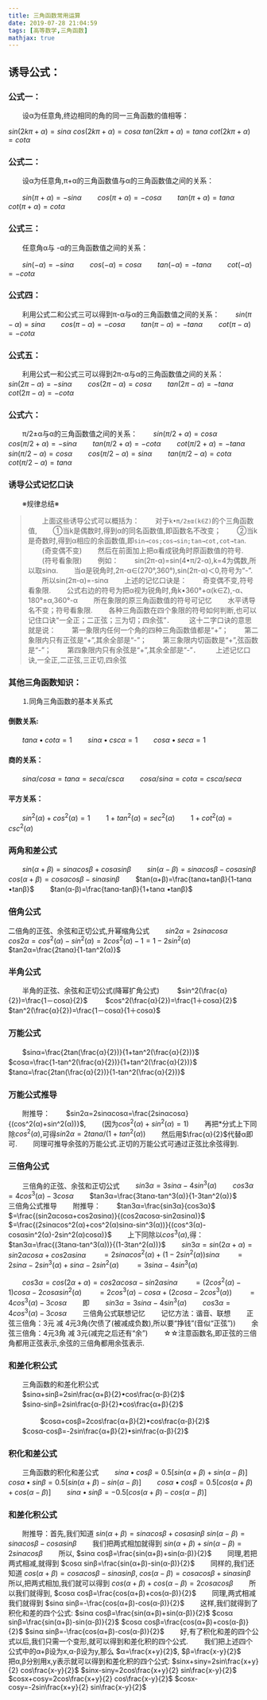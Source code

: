 ```yaml
---
title: 三角函数常用运算
date: 2019-07-28 21:04:59
tags: [高等数学,三角函数]
mathjax: true
---
```

<!-- $$
$sinx \sim x$ -->

## 诱导公式： 
### 公式一： 

　　设α为任意角,终边相同的角的同一三角函数的值相等： 

$sin(2kπ+α)=sinα$ 
$cos(2kπ+α)=cosα$ 
$tan(2kπ+α)=tanα$ 
$cot(2kπ+α)=cotα$

### 公式二：

　　设α为任意角,π+α的三角函数值与α的三角函数值之间的关系： 

　　$sin(π+α)=-sinα$ 
　　$cos(π+α)=-cosα$ 
　　$tan(π+α)= tanα$ 
　　$cot(π+α)= cotα$ 

### 公式三： 

　　任意角α与 -α的三角函数值之间的关系： 

　　$sin(-α)=-sinα$ 
　　$cos(-α)= cosα$ 
　　$tan(-α)=-tanα$ 
　　$cot(-α)=-cotα$ 

### 公式四： 
　　利用公式二和公式三可以得到π-α与α的三角函数值之间的关系： 
　　$sin(π-α)= sinα$ 
　　$cos(π-α)=-cosα$ 
　　$tan(π-α)=-tanα$ 
　　$cot(π-α)=-cotα$ 
### 公式五： 
　　利用公式一和公式三可以得到2π-α与α的三角函数值之间的关系： 
　　$sin(2π-α)=-sinα$ 
　　$cos(2π-α)= cosα$ 
　　$tan(2π-α)=-tanα$ 
　　$cot(2π-α)=-cotα$ 
### 公式六： 
　　π/2±α与α的三角函数值之间的关系： 
　　$sin(π/2+α)= cosα$ 
　　$cos(π/2+α)=-sinα$ 
　　$tan(π/2+α)=-cotα$ 
　　$cot(π/2+α)=-tanα$ 
　　$sin(π/2-α)= cosα$ 
　　$cos(π/2-α)= sinα$ 
　　$tan(π/2-α)= cotα$ 
　　$cot(π/2-α)= tanα$
### 诱导公式记忆口诀

　　※规律总结※

>　　上面这些诱导公式可以概括为：
>　　对于`k•π/2±α(k∈Z)`的个三角函数值,
>　　①当k是偶数时,得到α的同名函数值,即函数名不改变；
>　　②当k是奇数时,得到α相应的余函数值,即`sin→cos;cos→sin;tan→cot,cot→tan`. 
　　(奇变偶不变)
>　　然后在前面加上把α看成锐角时原函数值的符号.
>　　(符号看象限)
>　　例如：
>　　sin(2π-α)=sin(4•π/2-α),k=4为偶数,所以取sinα.
>　　当α是锐角时,2π-α∈(270°,360°),sin(2π-α)＜0,符号为“-”.
>　　所以sin(2π-α)=-sinα
>　　上述的记忆口诀是：
>　　奇变偶不变,符号看象限.
>　　公式右边的符号为把α视为锐角时,角k•360°+α(k∈Z),-α、180°±α,360°-α
>　　所在象限的原三角函数值的符号可记忆
>　　水平诱导名不变；符号看象限.
>　　各种三角函数在四个象限的符号如何判断,也可以记住口诀“一全正；二正弦；三为切；四余弦”． 
>　　这十二字口诀的意思就是说： 
>　　第一象限内任何一个角的四种三角函数值都是“+”； 
>　　第二象限内只有正弦是“+”,其余全部是“-”； 
>　　第三象限内切函数是“+”,弦函数是“-”； 
>　　第四象限内只有余弦是“+”,其余全部是“-”． 
>　　上述记忆口诀,一全正,二正弦,三正切,四余弦

### 其他三角函数知识：
　　⒈同角三角函数的基本关系式
#### 倒数关系:
　　$tanα •cotα=1$
　　$sinα •cscα=1$
　　$cosα •secα=1$
#### 商的关系：
　　$sinα/cosα=tanα=secα/cscα$
　　$cosα/sinα=cotα=cscα/secα$
#### 平方关系：
　　$sin^2(α)+cos^2(α)=1$
　　$1+tan^2(α)=sec^2(α)$
　　$1+cot^2(α)=csc^2(α)$

### 两角和差公式

　　$sin(α+β)=sinαcosβ+cosαsinβ$
　　$sin(α-β)=sinαcosβ-cosαsinβ$
　　$cos(α+β)=cosαcosβ-sinαsinβ$
　　$tan(α+β)=\frac{tanα+tanβ}{1-tanα •tanβ}$
　　$tan(α-β)=\frac{tanα-tanβ}{1+tanα •tanβ}$

### 倍角公式
二倍角的正弦、余弦和正切公式,升幂缩角公式
　　$sin2α=2sinαcosα$
　　$cos2α=cos^2(α)-sin^2(α)
=2cos^2(α)-1
=1-2sin^2(α)$
　　$tan2α=\frac{2tanα}{1-tan^2(α)}$
### 半角公式
　　半角的正弦、余弦和正切公式(降幂扩角公式)
　　 $sin^2(\frac{α}{2})=\frac{1－cosα}{2}$
　　 $cos^2(\frac{α}{2})=\frac{1＋cosα}{2}$
　　 $tan^2(\frac{α}{2})=\frac{1－cosα}{1＋cosα}$
### 万能公式
　　$sinα=\frac{2tan(\frac{α}{2})}{1+tan^2(\frac{α}{2})}$
　　$cosα=\frac{1-tan^2(\frac{α}{2})}{1+tan^2(\frac{α}{2})}$
　　$tanα=\frac{2tan(\frac{α}{2})}{1-tan^2(\frac{α}{2})}$
　　 
### 万能公式推导
　　附推导：
　　$sin2α=2sinαcosα=\frac{2sinαcosα}{(cos^2(α)+sin^2(α))}$,
　　(因为$cos^2(α)+sin^2(α)=1$)
　　再把*分式上下同除$cos^2(α)$,可得$sin2α=2tanα/(1+tan^2(α))$
　　然后用$\frac{α}{2}$代替α即可.
　　同理可推导余弦的万能公式.正切的万能公式可通过正弦比余弦得到.
### 三倍角公式
　　三倍角的正弦、余弦和正切公式
　　$sin3α=3sinα-4sin^3(α)$
　　$cos3α=4cos^3(α)-3cosα$
　　$tan3α=\frac{3tanα-tan^3(α)}{1-3tan^2(α)}$
　　
　　三倍角公式推导
　　附推导：
　　$tan3α=\frac{sin3α}{cos3α}$
　　$=\frac{(sin2αcosα+cos2αsinα)}{(cos2αcosα-sin2αsinα)}$
　　$=\frac{(2sinαcos^2(α)+cos^2(α)sinα-sin^3(α))}{(cos^3(α)-cosαsin^2(α)-2sin^2(α)cosα)}$
　　上下同除以$cos^3(α)$,得：
　　$tan3α=\frac{(3tanα-tan^3(α))}{(1-3tan^2(α))}$
　　$sin3α=sin(2α+α)=sin2αcosα+cos2αsinα$
　　$=2sinαcos^2(α)+(1-2sin^2(α))sinα$
　　$=2sinα-2sin^3(α)+sinα-2sin^2(α)$
　　$=3sinα-4sin^3(α)$

　　$cos3α=cos(2α+α)=cos2αcosα-sin2αsinα$
　　$=(2cos^2(α)-1)cosα-2cosαsin^2(α)$
　　$=2cos^3(α)-cosα+(2cosα-2cos^3(α))$
　　$=4cos^3(α)-3cosα$
　　即
　　$sin3α=3sinα-4sin^3(α)$
　　$cos3α=4cos^3(α)-3cosα$
　　三倍角公式联想记忆
　　记忆方法：谐音、联想
　　正弦三倍角：3元 减 4元3角(欠债了(被减成负数),所以要“挣钱”(音似“正弦”))
　　余弦三倍角：4元3角 减 3元(减完之后还有“余”)
　　☆☆注意函数名,即正弦的三倍角都用正弦表示,余弦的三倍角都用余弦表示.
### 和差化积公式
　　三角函数的和差化积公式
　　  
　　$sinα+sinβ=2sin\frac{α+β}{2}•cos\frac{α-β}{2}$
　　  
　　$sinα-sinβ=2sin\frac{α-β}{2}•cos\frac{α+β}{2}$

　 　 
　　$cosα+cosβ=2cos\frac{α+β}{2}•cos\frac{α-β}{2}$
　
　　  
　　$cosα-cosβ=-2sin\frac{α+β}{2}•sin\frac{α-β}{2}$
### 积化和差公式
　　三角函数的积化和差公式
　　$sinα •cosβ=0.5[sin(α+β)+sin(α-β)]$
　　$cosα •sinβ=0.5[sin(α+β)-sin(α-β)]$
　　$cosα •cosβ=0.5[cos(α+β)+cos(α-β)]$
　　$sinα •sinβ=- 0.5[cos(α+β)-cos(α-β)]$
### 和差化积公式
　　附推导：首先,我们知道
$sin(α+β)=sinα cosβ+cosα sinβ$
$sin(α-β)=sinα cosβ-cosα sinβ$
　　我们把两式相加就得到
$sin(α+β)+sin(α-β)=2sinα cosβ$
　　所以,
$sinα cosβ=\frac{sin(α+β)+sin(α-β)}{2}$
　　同理,若把两式相减,就得到
$cosα sinβ=\frac{sin(α+β)-sin(α-β)}{2}$
　　同样的,我们还知道
$cos(α+β)=cosα cosβ-sinα sinβ$,
$cos(α-β)=cosα cosβ+sinα sinβ$
　　所以,把两式相加,我们就可以得到
$cos(α+β)+cos(α-β)=2cosα cosβ$
　　所以我们就得到,
$cosα cosβ=\frac{cos(α+β)+cos(α-β)}{2}$
　　同理,两式相减我们就得到
$sinα sinβ=-\frac{cos(α+β)-cos(α-β)}{2}$
　　这样,我们就得到了积化和差的四个公式:
$sinα cosβ=\frac{sin(α+β)+sin(α-β)}{2}$
$cosα sinβ=\frac{sin(α+β)-sin(α-β)}{2}$
$cosα cosβ=\frac{cos(α+β)+cos(α-β)}{2}$
$sinα sinβ=-\frac{cos(α+β)-cos(α-β)}{2}$
　　好,有了积化和差的四个公式以后,我们只需一个变形,就可以得到和差化积的四个公式.
　　我们把上述四个公式中的α+β设为x,α-β设为y,那么
$α=\frac{x+y}{2}$,
$β=\frac{x-y}{2}$
　　把α,β分别用x,y表示就可以得到和差化积的四个公式:
$sinx+siny=2sin\frac{x+y}{2} cos\frac{x-y}{2}$
$sinx-siny=2cos\frac{x+y}{2} sin\frac{x-y}{2}$
$cosx+cosy=2cos\frac{x+y}{2} cos\frac{x-y}{2}$
$cosx-cosy=-2sin\frac{x+y}{2} sin\frac{x-y}{2}$